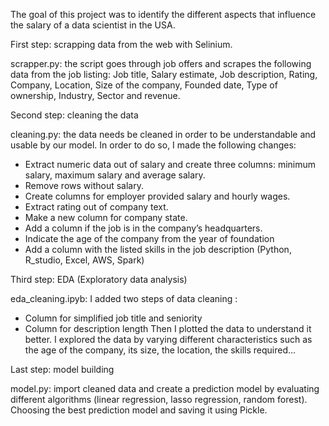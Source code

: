 The goal of this project was to identify the different aspects that influence the salary of a data scientist in the USA.

First step: scrapping data from the web with Selinium.

scrapper.py: the script goes through job offers and scrapes the following data from the job listing:
Job title, Salary estimate, Job description, Rating, Company, Location, Size of the company, Founded date, Type of ownership, Industry, Sector and revenue.

Second step: cleaning the data

cleaning.py: the data needs be cleaned in order to be understandable and usable by our model.
In order to do so, I made the following changes: 
- Extract numeric data out of salary and create three columns: minimum salary, maximum salary and average salary. 
- Remove rows without salary.
- Create columns for employer provided salary and hourly wages.
- Extract rating out of company text.
- Make a new column for company state.
- Add a column if the job is in the company’s headquarters.
- Indicate the age of the company from the year of foundation
- Add a column with the listed skills in the job description (Python, R_studio, Excel, AWS, Spark)

Third step: EDA (Exploratory data analysis)

eda_cleaning.ipyb: I added two steps of data cleaning :
- Column for simplified job title and seniority 
- Column for description length 
Then I plotted the data to understand it better. I explored the data by varying different characteristics such as the age of the company, its size, the location, the skills required…

Last step: model building

model.py: import cleaned data and create a prediction model by evaluating different algorithms (linear regression, lasso regression, random forest). Choosing the best prediction model and saving it using Pickle.
